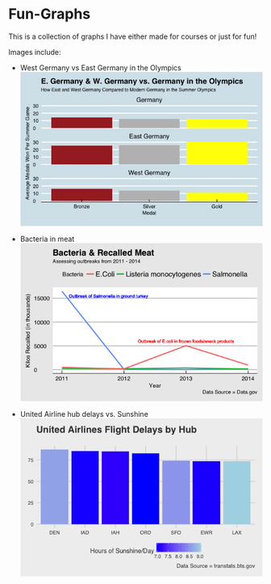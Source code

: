 # Fun-Graphs
This is a collection of graphs I have either made for courses or just for fun!

Images include:
- West Germany vs East Germany in the Olympics<br/>
![alt text](https://github.com/jamesgwen/Fun-Graphs/blob/main/Germany_Olympics.png?raw=true)<br/>

- Bacteria in meat<br/>
![alt text](https://github.com/jamesgwen/Fun-Graphs/blob/main/Bacteria_Meat.png?raw=true)<br/>

- United Airline hub delays vs. Sunshine<br/>
![alt text](https://github.com/jamesgwen/Fun-Graphs/blob/main/Hub_Delays_Sunshine.png?raw=true)<br/>
